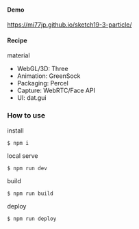#### Demo

<https://mi77jp.github.io/sketch19-3-particle/>

#### Recipe

material

- WebGL/3D: Three
- Animation: GreenSock
- Packaging: Percel
- Capture: WebRTC/Face API
- UI: dat.gui

### How to use

install

```
$ npm i
```

local serve

```
$ npm run dev
```

build

```
$ npm run build
```

deploy

```
$ npm run deploy
```
